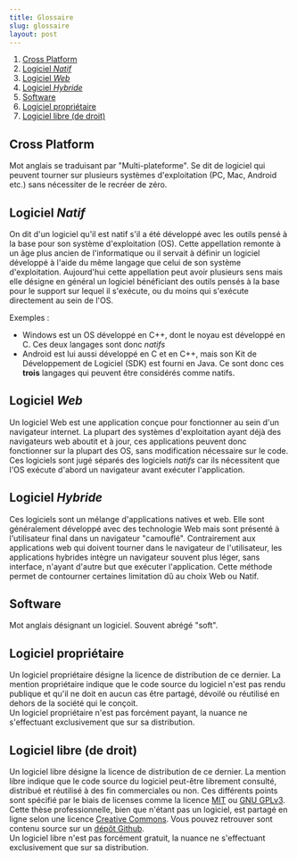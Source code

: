 ```yaml
---
title: Glossaire
slug: glossaire
layout: post
---
```


1. [Cross Platform](#cross-platform)
1. [Logiciel *Natif*](#logiciel-natif)
1. [Logiciel *Web*](#logiciel-web)
1. [Logiciel *Hybride*](#logiciel-hybride)
1. [Software](#software)
1. [Logiciel propriétaire](#logiciel-propriétaire)
1. [Logiciel libre (de droit)](#logiciel-libre-de-droit)

## Cross Platform

Mot anglais se traduisant par "Multi-plateforme". Se dit de logiciel qui peuvent tourner sur plusieurs systèmes d'exploitation (PC, Mac, Android etc.) sans nécessiter de le recréer de zéro.

## Logiciel *Natif*

On dit d'un logiciel qu'il est natif s'il a été développé avec les outils pensé à la base pour son système d'exploitation (OS).
Cette appellation remonte à un âge plus ancien de l'informatique ou il servait à définir un logiciel développé à l'aide du même langage que celui de son système d'exploitation.
Aujourd'hui cette appellation peut avoir plusieurs sens mais elle désigne en général un logiciel bénéficiant des outils pensés à la base pour le support sur lequel il s'exécute, ou du moins qui s'exécute directement au sein de l'OS.

Exemples :

- Windows est un OS développé en C++, dont le noyau est développé en C. Ces deux langages sont donc *natifs*
- Android est lui aussi développé en C et en C++, mais son Kit de Développement de Logiciel (SDK) est fourni en Java. Ce sont donc ces **trois** langages qui peuvent être considérés comme natifs.

## Logiciel *Web*

Un logiciel Web est une application conçue pour fonctionner au sein d'un navigateur internet.
La plupart des systèmes d'exploitation ayant déjà des navigateurs web aboutit et à jour, ces applications peuvent donc fonctionner sur la plupart des OS, sans modification nécessaire sur le code.
Ces logiciels sont jugé séparés des logiciels *natifs* car ils nécessitent que l'OS exécute d'abord un navigateur avant exécuter l'application.

## Logiciel *Hybride*

Ces logiciels sont un mélange d'applications natives et web. Elle sont généralement développé avec des technologie Web mais sont présenté à l'utilisateur final dans un navigateur "camouflé".
Contrairement aux applications web qui doivent tourner dans le navigateur de l'utilisateur, les applications hybrides intègre un navigateur souvent plus léger, sans interface, n'ayant d'autre but que exécuter l'application.
Cette méthode permet de contourner certaines limitation dû au choix Web ou Natif.

## Software

Mot anglais désignant un logiciel. Souvent abrégé "soft".

## Logiciel propriétaire

Un logiciel propriétaire désigne la licence de distribution de ce dernier. La mention propriétaire indique que le code source du logiciel n'est pas rendu publique et qu'il ne doit en aucun cas être partagé, dévoilé ou réutilisé en dehors de la société qui le conçoit.\
Un logiciel propriétaire n'est pas forcément payant, la nuance ne s'effectuant exclusivement que sur sa distribution.

## Logiciel libre (de droit)

Un logiciel libre désigne la licence de distribution de ce dernier. La mention libre indique que le code source du logiciel peut-être librement consulté, distribué et réutilisé à des fin commerciales ou non. Ces différents points sont spécifié par le biais de licenses comme la licence [MIT](https://choosealicense.com/licenses/mit/) ou [GNU GPLv3](https://choosealicense.com/licenses/gpl-3.0/).\
Cette thèse professionnelle, bien que n'étant pas un logiciel, est partagé en ligne selon une licence [Creative Commons](https://choosealicense.com/licenses/cc-by-sa-4.0/). Vous pouvez retrouver sont contenu source sur un [dépôt Github](https://github.com/QuentinWidlocher/ThesePro).\
Un logiciel libre n'est pas forcément gratuit, la nuance ne s'effectuant exclusivement que sur sa distribution.